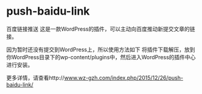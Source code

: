 # push-baidu-link
百度链接推送
这是一款WordPress的插件，可以主动向百度推动新提交文章的链接。

因为暂时还没有提交到WordPress上，所以使用方法如下
将插件下载解压，放到你WordPress目录下的wp-content/plugins中，然后进入WordPress的插件中心进行安装。

更多详情，请查看http://www.wz-gzh.com/index.php/2015/12/26/push-baidu-link/
